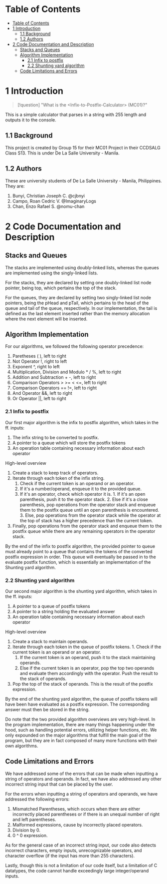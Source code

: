 # Table of Contents
- [Table of Contents](#table-of-contents)
- [1 Introduction](#1-introduction)
  - [1.1 Background](#11-background)
  - [1.2 Authors](#12-authors)
- [2 Code Documentation and Description](#2-code-documentation-and-description)
  - [Stacks and Queues](#stacks-and-queues)
  - [Algorithm Implementation](#algorithm-implementation)
    - [2.1 Infix to postfix](#21-infix-to-postfix)
    - [2.2 Shunting yard algorithm](#22-shunting-yard-algorithm)
  - [Code Limitations and Errors](#code-limitations-and-errors)

# 1 Introduction

>[!question]
> "What is the \<Infix-to-Postfix-Calculator\> (MC01)?"

This is a simple calculator that parses in a string with 255 length and outputs it to the console.

## 1.1 Background
This project is created by Group 15 for their MC01 Project in their CCDSALG Class S13. This is under De La Salle University - Manila.

## 1.2 Authors
These are university students of De La Salle University - Manila, Philippines. They are:
  1. Bunyi, Christian Joseph C. @cjbnyi
  2. Campo, Roan Cedric V. @ImaginaryLogs
  3. Chan, Enzo Rafael S. @nomu-chan



# 2 Code Documentation and Description

## Stacks and Queues
The stacks are implemented using doubly-linked lists, whereas the queues are implemented using the singly-linked lists.

For the stacks, they are declared by setting one doubly-linked list node pointer, being top, which pertains the top of the stack.

For the queues, they are declared by setting two singly-linked list node pointers, being the pHead and pTail, which pertains to the head of the queue and tail of the queue, respectively. In our implementation, the tail is defined as the last element inserted rather than the memory allocation where the next element will be inserted. 

## Algorithm Implementation
For our algorithms, we followed the following operator precedence:
 1. Paretheses ( ), left to right
 2. Not Operator !, right to left
 3. Exponent ^, right to left
 4. Multiplication, Division and Modulo * / %, left to right
 5. Addition and Subtraction + -, left to right
 6. Comparison Operators > >= < <=, left to right
 7. Comparison Operators == !=, left to right
 8. And Operator &&, left to right
 9. Or Operator ||, left to right

### 2.1 Infix to postfix
Our first major algorithm is the infix to postfix algorithm, which takes in the ff. inputs:
   1. The infix string to be converted to postfix.
   2. A pointer to a queue which will store the postfix tokens
   3. An operation table containing necessary information about each operator

High-level overview
   1. Create a stack to keep track of operators.
   2. Iterate through each token of the infix string.
      1. Check if the current token is an operand or an operator.
        1. If it's a number/operand, enqueue it to the provided queue.
        2. If it's an operator, check which operator it is.
          1. If it's an open parenthesis, push it to the operator stack.
          2. Else if it's a close parenthesis, pop operations from the operator stack and enqueue them to the postfix queue until an open parenthesis is encountered.
          3. Else, pop operations from the operator stack while the operator at the top of stack has a higher precedence than the current token.
   3. Finally, pop operations from the operator stack and enqueue them to the postfix queue while there are any remaining operators in the operator stack.

By the end of the infix to postfix algorithm, the provided pointer to queue must already point to a queue that contains the tokens of the converted postfix expression in order. This queue will eventually be passed in to the evaluate postfix function, which is essentially an implementation of the Shunting yard algorithm.

### 2.2 Shunting yard algorithm
Our second major algorithm is the shunting yard algorithm, which takes in the ff. inputs:
   1. A pointer to a queue of postfix tokens
   2. A pointer to a string holding the evaluated answer
   3. An operation table containing necessary information about each operator

High-level overview
   1. Create a stack to maintain operands.
   2. Iterate through each token in the queue of postfix tokens.
     1. Check if the current token is an operand or an operator.
       1. If the current token is an operand, push it to the stack maintaining operands.
       2. Else if the current token is an operator, pop the top two operands and evaluate them accordingly with the operator. Push the result to the stack of operands.
   3. Pop the top of the stack of operands. This is the result of the postfix expression.

By the end of the shunting yard algorithm, the queue of postfix tokens will have been have evaluated as a postfix expression. The corresponding answer must then be stored in the string.

Do note that the two provided algorithm overviews are very high-level. In the program implementation, there are many things happening under the hood, such as handling potential errors, utilizing helper functions, etc. We only expounded on the major algorithms that fulfill the main goal of the program, but they are in fact composed of many more functions with their own algorithms.

## Code Limitations and Errors
We have addressed some of the errors that can be made when inputting a string of operators and operands. In fact, we have also addressed any other incorrect string input that can be placed by the user. 

For the errors when inputting a string of operators and operands, we have addressed the following errors:
   1. Mismatched Parentheses, which occurs when there are either incorrectly placed parentheses or if there is an unequal number of right and left parentheses.
   2. Malformed expressions, cause by incorrectly placed operators.
   3. Division by 0.
   4. 0 ^ 0 expression.

As for the general case of an incorrect string input, our code also detects incorrect characters, empty inputs, unrecognizable operators, and character overflow (if the input has more than 255 characters).

Lastly, though this is not a limitation of our code itself, but a limitation of C datatypes, the code cannot handle exceedingly large integer/operand inputs.
